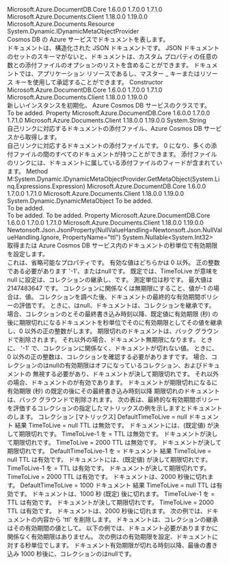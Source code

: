 <Type Name="Document" FullName="Microsoft.Azure.Documents.Document">
  <TypeSignature Language="C#" Value="public class Document : Microsoft.Azure.Documents.Resource, System.Dynamic.IDynamicMetaObjectProvider" />
  <TypeSignature Language="ILAsm" Value=".class public auto ansi beforefieldinit Document extends Microsoft.Azure.Documents.Resource implements class System.Dynamic.IDynamicMetaObjectProvider" />
  <TypeSignature Language="DocId" Value="T:Microsoft.Azure.Documents.Document" />
  <TypeSignature Language="VB.NET" Value="Public Class Document&#xA;Inherits Resource&#xA;Implements IDynamicMetaObjectProvider" />
  <TypeSignature Language="F#" Value="type Document = class&#xA;    inherit Resource&#xA;    interface IDynamicMetaObjectProvider" />
  <AssemblyInfo>
    <AssemblyName>Microsoft.Azure.DocumentDB.Core</AssemblyName>
    <AssemblyVersion>1.6.0.0</AssemblyVersion>
    <AssemblyVersion>1.7.0.0</AssemblyVersion>
    <AssemblyVersion>1.7.1.0</AssemblyVersion>
  </AssemblyInfo>
  <AssemblyInfo>
    <AssemblyName>Microsoft.Azure.Documents.Client</AssemblyName>
    <AssemblyVersion>1.18.0.0</AssemblyVersion>
    <AssemblyVersion>1.19.0.0</AssemblyVersion>
  </AssemblyInfo>
  <Base>
    <BaseTypeName>Microsoft.Azure.Documents.Resource</BaseTypeName>
  </Base>
  <Interfaces>
    <Interface>
      <InterfaceName>System.Dynamic.IDynamicMetaObjectProvider</InterfaceName>
    </Interface>
  </Interfaces>
  <Docs>
    <summary>
            Cosmos DB の Azure サービスでドキュメントを表します。
            </summary>
    <remarks> 
            ドキュメントは、構造化された JSON ドキュメントです。 JSON ドキュメントのセットのスキーマがないと、ドキュメントは、カスタム プロパティの任意の数との添付ファイルのオプションのリストを含めることができます。 ドキュメントでは、アプリケーション リソースであるし、マスター _ キーまたはリソース キーを使用して承認することができます。
            </remarks>
  </Docs>
  <Members>
    <Member MemberName=".ctor">
      <MemberSignature Language="C#" Value="public Document ();" />
      <MemberSignature Language="ILAsm" Value=".method public hidebysig specialname rtspecialname instance void .ctor() cil managed" />
      <MemberSignature Language="DocId" Value="M:Microsoft.Azure.Documents.Document.#ctor" />
      <MemberSignature Language="VB.NET" Value="Public Sub New ()" />
      <MemberType>Constructor</MemberType>
      <AssemblyInfo>
        <AssemblyName>Microsoft.Azure.DocumentDB.Core</AssemblyName>
        <AssemblyVersion>1.6.0.0</AssemblyVersion>
        <AssemblyVersion>1.7.0.0</AssemblyVersion>
        <AssemblyVersion>1.7.1.0</AssemblyVersion>
      </AssemblyInfo>
      <AssemblyInfo>
        <AssemblyName>Microsoft.Azure.Documents.Client</AssemblyName>
        <AssemblyVersion>1.18.0.0</AssemblyVersion>
        <AssemblyVersion>1.19.0.0</AssemblyVersion>
      </AssemblyInfo>
      <Parameters />
      <Docs>
        <summary>
            新しいインスタンスを初期化、 <see cref="T:Microsoft.Azure.Documents.Document" /> Azure Cosmos DB サービスのクラスです。
            </summary>
        <remarks>To be added.</remarks>
      </Docs>
    </Member>
    <Member MemberName="AttachmentsLink">
      <MemberSignature Language="C#" Value="public string AttachmentsLink { get; }" />
      <MemberSignature Language="ILAsm" Value=".property instance string AttachmentsLink" />
      <MemberSignature Language="DocId" Value="P:Microsoft.Azure.Documents.Document.AttachmentsLink" />
      <MemberSignature Language="VB.NET" Value="Public ReadOnly Property AttachmentsLink As String" />
      <MemberSignature Language="F#" Value="member this.AttachmentsLink : string" Usage="Microsoft.Azure.Documents.Document.AttachmentsLink" />
      <MemberType>Property</MemberType>
      <AssemblyInfo>
        <AssemblyName>Microsoft.Azure.DocumentDB.Core</AssemblyName>
        <AssemblyVersion>1.6.0.0</AssemblyVersion>
        <AssemblyVersion>1.7.0.0</AssemblyVersion>
        <AssemblyVersion>1.7.1.0</AssemblyVersion>
      </AssemblyInfo>
      <AssemblyInfo>
        <AssemblyName>Microsoft.Azure.Documents.Client</AssemblyName>
        <AssemblyVersion>1.18.0.0</AssemblyVersion>
        <AssemblyVersion>1.19.0.0</AssemblyVersion>
      </AssemblyInfo>
      <ReturnValue>
        <ReturnType>System.String</ReturnType>
      </ReturnValue>
      <Docs>
        <summary>
            自己リンクに対応するドキュメントの添付ファイル、Azure Cosmos DB サービスから取得します。
            </summary>
        <value>
            自己リンクに対応するドキュメントの添付ファイルです。
            </value>
        <remarks>
            0 になり、多くの添付ファイルの間のすべてのドキュメントが持つことができます。 添付ファイルのリンクには、ドキュメントに属している添付ファイルのフィードが含まれています。
            </remarks>
      </Docs>
    </Member>
    <Member MemberName="System.Dynamic.IDynamicMetaObjectProvider.GetMetaObject">
      <MemberSignature Language="C#" Value="System.Dynamic.DynamicMetaObject IDynamicMetaObjectProvider.GetMetaObject (System.Linq.Expressions.Expression parameter);" />
      <MemberSignature Language="ILAsm" Value=".method hidebysig newslot virtual instance class System.Dynamic.DynamicMetaObject System.Dynamic.IDynamicMetaObjectProvider.GetMetaObject(class System.Linq.Expressions.Expression parameter) cil managed" />
      <MemberSignature Language="DocId" Value="M:Microsoft.Azure.Documents.Document.System#Dynamic#IDynamicMetaObjectProvider#GetMetaObject(System.Linq.Expressions.Expression)" />
      <MemberSignature Language="VB.NET" Value="Function GetMetaObject (parameter As Expression) As DynamicMetaObject Implements IDynamicMetaObjectProvider.GetMetaObject" />
      <MemberType>Method</MemberType>
      <Implements>
        <InterfaceMember>M:System.Dynamic.IDynamicMetaObjectProvider.GetMetaObject(System.Linq.Expressions.Expression)</InterfaceMember>
      </Implements>
      <AssemblyInfo>
        <AssemblyName>Microsoft.Azure.DocumentDB.Core</AssemblyName>
        <AssemblyVersion>1.6.0.0</AssemblyVersion>
        <AssemblyVersion>1.7.0.0</AssemblyVersion>
        <AssemblyVersion>1.7.1.0</AssemblyVersion>
      </AssemblyInfo>
      <AssemblyInfo>
        <AssemblyName>Microsoft.Azure.Documents.Client</AssemblyName>
        <AssemblyVersion>1.18.0.0</AssemblyVersion>
        <AssemblyVersion>1.19.0.0</AssemblyVersion>
      </AssemblyInfo>
      <ReturnValue>
        <ReturnType>System.Dynamic.DynamicMetaObject</ReturnType>
      </ReturnValue>
      <Parameters>
        <Parameter Name="parameter" Type="System.Linq.Expressions.Expression" />
      </Parameters>
      <Docs>
        <param name="parameter">To be added.</param>
        <summary>To be added.</summary>
        <returns>To be added.</returns>
        <remarks>To be added.</remarks>
      </Docs>
    </Member>
    <Member MemberName="TimeToLive">
      <MemberSignature Language="C#" Value="public Nullable&lt;int&gt; TimeToLive { get; set; }" />
      <MemberSignature Language="ILAsm" Value=".property instance valuetype System.Nullable`1&lt;int32&gt; TimeToLive" />
      <MemberSignature Language="DocId" Value="P:Microsoft.Azure.Documents.Document.TimeToLive" />
      <MemberSignature Language="VB.NET" Value="Public Property TimeToLive As Nullable(Of Integer)" />
      <MemberSignature Language="F#" Value="member this.TimeToLive : Nullable&lt;int&gt; with get, set" Usage="Microsoft.Azure.Documents.Document.TimeToLive" />
      <MemberType>Property</MemberType>
      <AssemblyInfo>
        <AssemblyName>Microsoft.Azure.DocumentDB.Core</AssemblyName>
        <AssemblyVersion>1.6.0.0</AssemblyVersion>
        <AssemblyVersion>1.7.0.0</AssemblyVersion>
        <AssemblyVersion>1.7.1.0</AssemblyVersion>
      </AssemblyInfo>
      <AssemblyInfo>
        <AssemblyName>Microsoft.Azure.Documents.Client</AssemblyName>
        <AssemblyVersion>1.18.0.0</AssemblyVersion>
        <AssemblyVersion>1.19.0.0</AssemblyVersion>
      </AssemblyInfo>
      <Attributes>
        <Attribute>
          <AttributeName>Newtonsoft.Json.JsonProperty(NullValueHandling=Newtonsoft.Json.NullValueHandling.Ignore, PropertyName="ttl")</AttributeName>
        </Attribute>
      </Attributes>
      <ReturnValue>
        <ReturnType>System.Nullable&lt;System.Int32&gt;</ReturnType>
      </ReturnValue>
      <Docs>
        <summary>
            取得または Azure Cosmos DB サービス内のドキュメントの秒単位で有効期限を設定します。
            </summary>
        <value>
            これは、省略可能なプロパティです。 有効な値はどちらかは 0 以外。 正の整数である必要があります '-1'、または<c>null</c>です。
            既定では、TimeToLive が意味を null に設定は、コレクションの継承し、<see cref="P:Microsoft.Azure.Documents.DocumentCollection.DefaultTimeToLive" />です。
            測定単位は秒です。 最大値は 2147483647 です。
            コレクションに関係なくは無期限にすること、値が-1 の場合は、<see cref="P:Microsoft.Azure.Documents.DocumentCollection.DefaultTimeToLive" />値。
            </value>
        <remarks>
          <para>
            コレクションを調べた後、ドキュメントの最終的な有効期間ポリシーの評価<see cref="P:Microsoft.Azure.Documents.DocumentCollection.DefaultTimeToLive" />です。
            </para>
          <para>
            ときに、<see cref="P:Microsoft.Azure.Documents.Document.TimeToLive" />は<c>null</c>、ドキュメントは、コレクションを継承<see cref="P:Microsoft.Azure.Documents.DocumentCollection.DefaultTimeToLive" />です。
            場合、コレクションの<see cref="P:Microsoft.Azure.Documents.DocumentCollection.DefaultTimeToLive" />とその最終書き込み時刻以降、既定値に有効期限 (秒) の後に期限切れになるドキュメントを秒単位でそのに有効期限としてその値を継承し、0 以外の正の整数がします。 期限切れのドキュメントは、バック グラウンドで削除されます。
            それ以外の場合、ドキュメント無期限になります。
            </para>
          <para>
            ときに、 <see cref="P:Microsoft.Azure.Documents.Document.TimeToLive" /> '-1' で、コレクションに関係なく、ドキュメントが切れない<see cref="P:Microsoft.Azure.Documents.DocumentCollection.DefaultTimeToLive" />値。
            </para>
          <para>
            ときに、 <see cref="P:Microsoft.Azure.Documents.Document.TimeToLive" /> 0 以外の正の整数は、コレクションを確認する必要があります<see cref="P:Microsoft.Azure.Documents.DocumentCollection.DefaultTimeToLive" />です。
            場合、コレクションの<see cref="P:Microsoft.Azure.Documents.DocumentCollection.DefaultTimeToLive" />は<c>null</c>の有効期限はオフになっているコレクション、およびドキュメントの <see cref="P:Microsoft.Azure.Documents.Document.TimeToLive" />無視する必要があり、ドキュメントが決して期限切れです。
            それ以外の場合、ドキュメントの<see cref="P:Microsoft.Azure.Documents.Document.TimeToLive" />が有効であります。 ドキュメントが期限切れになるに有効期限 (秒) の既定の後にその最終書き込み時刻以降 期限切れのドキュメントは、バック グラウンドで削除されます。
            </para>
          <para>
            次の表は、最終的な有効期間ポリシーを評価するコレクションの指定したマトリックスの例を示します<see cref="P:Microsoft.Azure.Documents.DocumentCollection.DefaultTimeToLive" />とドキュメントの<see cref="P:Microsoft.Azure.Documents.Document.TimeToLive" />します。
            </para>
          <list type="table">
            <listheader>
              <term>コレクション</term>
              <description>[マトリックス]</description>
            </listheader>
            <item>
              <term>DefaultTimeToLive = null</term>
              <description>
                <list type="table">
                  <listheader>
                    <term>ドキュメント</term>
                    <description>結果</description>
                  </listheader>
                  <item>
                    <term>TimeToLive = null</term>
                    <description>TTL は無効です。 ドキュメントには、(既定値) が決して期限切れです。</description>
                  </item>
                  <item>
                    <term>TimeToLive-1 を =</term>
                    <description>TTL は無効です。 ドキュメントが決して期限切れです。</description>
                  </item>
                  <item>
                    <term>TimeToLive = 2000</term>
                    <description>TTL は無効です。 ドキュメントが決して期限切れです。</description>
                  </item>
                </list>
              </description>
            </item>
            <item>
              <term>DefaultTimeToLive-1 を =</term>
              <description>
                <list type="table">
                  <listheader>
                    <term>ドキュメント</term>
                    <description>結果</description>
                  </listheader>
                  <item>
                    <term>TimeToLive = null</term>
                    <description>TTL は有効です。 ドキュメントには、(既定値) が決して期限切れです。</description>
                  </item>
                  <item>
                    <term>TimeToLive-1 を =</term>
                    <description>TTL は有効です。 ドキュメントが決して期限切れです。</description>
                  </item>
                  <item>
                    <term>TimeToLive = 2000</term>
                    <description>TTL は有効です。 ドキュメントは、2000 秒後に切れます。</description>
                  </item>
                </list>
              </description>
            </item>
            <item>
              <term>DefaultTimeToLive = 1000</term>
              <description>
                <list type="table">
                  <listheader>
                    <term>ドキュメント</term>
                    <description>結果</description>
                  </listheader>
                  <item>
                    <term>TimeToLive = null</term>
                    <description>TTL は有効です。 ドキュメントは、1000 秒 (既定) 後に切れます。</description>
                  </item>
                  <item>
                    <term>TimeToLive-1 を =</term>
                    <description>TTL は有効です。 ドキュメントが決して期限切れです。</description>
                  </item>
                  <item>
                    <term>TimeToLive = 2000</term>
                    <description>TTL は有効です。 ドキュメントは、2000 秒後に切れます。</description>
                  </item>
                </list>
              </description>
            </item>
          </list>
        </remarks>
        <altmember cref="T:Microsoft.Azure.Documents.DocumentCollection" />
        <example>
            次の例では、ドキュメントの内容から 'ttl' を削除します。
            ドキュメントは、コレクションの継承は<see cref="P:Microsoft.Azure.Documents.DocumentCollection.DefaultTimeToLive" />その有効期間の値として。
            <code language="c#"><![CDATA[
                document.TimeToLive = null;
            ]]></code></example>
        <example>
            以下の例では、ドキュメント必要がありますかに関係なく有効期限はありません。
            <code language="c#"><![CDATA[
                document.TimeToLive = -1;
            ]]></code></example>
        <example>
            次の例はの有効期限を設定、ドキュメントに対する秒単位でします。
            ドキュメント有効期限が切れる時刻以降、最後の書き込み 1000 秒後に、コレクションの<see cref="P:Microsoft.Azure.Documents.DocumentCollection.DefaultTimeToLive" />は<c>null</c>です。
            <code language="c#"><![CDATA[
            document.TimeToLive = 1000;
                ]]></code></example>
      </Docs>
    </Member>
  </Members>
</Type>